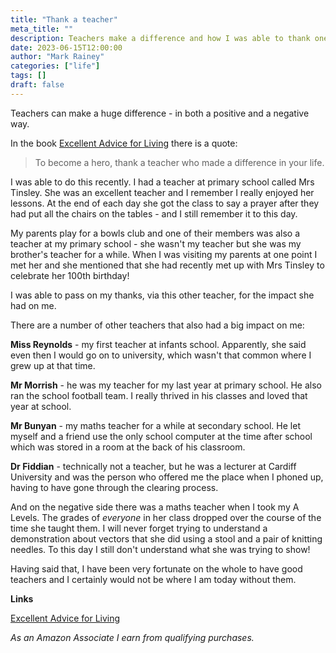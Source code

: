 ```yaml
---
title: "Thank a teacher"
meta_title: ""
description: Teachers make a difference and how I was able to thank one of mine
date: 2023-06-15T12:00:00
author: "Mark Rainey"
categories: ["life"]
tags: []
draft: false
---
```


Teachers can make a huge difference - in both a positive and a negative way.


In the book [Excellent Advice for Living](https://amzn.to/3WLHCgj) there is a quote:

> To become a hero, thank a teacher who made a difference in your life.

I was able to do this recently. I had a teacher at primary school called Mrs Tinsley. She was an excellent teacher and I remember I really enjoyed her lessons. At the end of each day she got the class to say a prayer after they had put all the chairs on the tables - and I still remember it to this day.

My parents play for a bowls club and one of their members was also a teacher at my primary school - she wasn't my teacher but she was my brother's teacher for a while. When I was visiting my parents at one point I met her and she mentioned that she had recently met up with Mrs Tinsley to celebrate her 100th birthday!

I was able to pass on my thanks, via this other teacher, for the impact she had on me.

There are a number of other teachers that also had a big impact on me:

**Miss Reynolds** - my first teacher at infants school. Apparently, she said even then I would go on to university, which wasn't that common where I grew up at that time. 

**Mr Morrish** - he was my teacher for my last year at primary school. He also ran the school football team. I really thrived in his classes and loved that year at school.

**Mr Bunyan** - my maths teacher for a while at secondary school. He let myself and a friend use the only school computer at the time after school which was stored in a room at the back of his classroom.

**Dr Fiddian** - technically not a teacher, but he was a lecturer at Cardiff University and was the person who offered me the place when I phoned up, having to have gone through the clearing process.

And on the negative side there was a maths teacher when I took my A Levels. The grades of *everyone* in her class dropped over the course of the time she taught them. I will never forget trying to understand a demonstration about vectors that she did using a stool and a pair of knitting needles. To this day I still don't understand what she was trying to show!

Having said that, I have been very fortunate on the whole to have good teachers and I certainly would not be where I am today without them.

__Links__

[Excellent Advice for Living](https://amzn.to/3WLHCgj)

*As an Amazon Associate I earn from qualifying purchases.*

